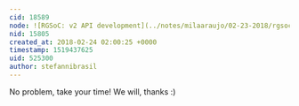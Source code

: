 ```yaml
---
cid: 18589
node: ![RGSoC: v2 API development](../notes/milaaraujo/02-23-2018/rgsoc-v2-api-development)
nid: 15805
created_at: 2018-02-24 02:00:25 +0000
timestamp: 1519437625
uid: 525300
author: stefannibrasil
---
```


No problem, take your time! We will, thanks :)